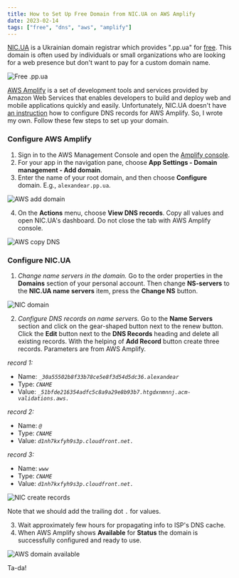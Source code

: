 ```yaml
---
title: How to Set Up Free Domain from NIC.UA on AWS Amplify
date: 2023-02-14
tags: ["free", "dns", "aws", "amplify"]
---
```


[NIC.UA](https://nic.ua/en) is a Ukrainian domain registrar which provides ".pp.ua" for [free](https://nic.ua/en/domains/.pp.ua). This domain is often used by individuals or small organizations who are looking for a web presence but don't want to pay for a custom domain name.

<!--more-->

![Free .pp.ua](/img/2023-02-14-nic-dns-aws-amplify/nic-ua-free-pp-ua.png)

[AWS Amplify](https://aws.amazon.com/amplify/) is a set of development tools and services provided by Amazon Web Services that enables developers to build and deploy web and mobile applications quickly and easily.
Unfortunately, NIC.UA doesn't have [an instruction](https://support.nic.ua/en-us/section/28-name-servers-and-dns-records) how to configure DNS records for AWS Amplify. So, I wrote my own. Follow these few steps to set up your domain.

### Configure AWS Amplify

1. Sign in to the AWS Management Console and open the [Amplify console](https://console.aws.amazon.com/amplify/).
2. For your app in the navigation pane, choose **App Settings - Domain management - Add domain**.
3. Enter the name of your root domain, and then choose **Configure** domain. E.g., `alexandear.pp.ua`.

![AWS add domain](/img/2023-02-14-nic-dns-aws-amplify/aws-amplify-add-domain.png)

4. On the **Actions** menu, choose **View DNS records**. Copy all values and open NIC.UA's dashboard. Do not close the tab with AWS Amplify console.

![AWS copy DNS](/img/2023-02-14-nic-dns-aws-amplify/aws-amplify-copy-dns.png)

### Configure NIC.UA

1. *Change name servers in the domain.* Go to the order properties in the **Domains** section of your personal account. Then change **NS-servers** to the **NIC.UA name servers** item, press the **Change NS** button.

![NIC domain](/img/2023-02-14-nic-dns-aws-amplify/nic-ua-domain.png)

2. *Configure DNS records on name servers.* Go to the **Name Servers** section and click on the gear-shaped button next to the renew button. Click the **Edit** button next to the **DNS Records** heading and delete all existing records. With the helping of **Add Record** button create three records. Parameters are from AWS Amplify.

_record 1:_
* Name: *`_30a55502b8f33b78ce5e8f3d54d5dc36.alexandear`*
* Type: *`CNAME`*
* Value: *`_51bfde216354adfc5c8a9a29e8b93b7.htgdxnmnnj.acm-validations.aws.`*


_record 2:_
* Name: *`@`*
* Type: *`CNAME`*
* Value: *`d1nh7kxfyh9s3p.cloudfront.net.`*

_record 3:_
* Name: *`www`*
* Type: *`CNAME`*
* Value: *`d1nh7kxfyh9s3p.cloudfront.net.`*

![NIC create records](/img/2023-02-14-nic-dns-aws-amplify/nic-ua-create-dns-records.png)

Note that we should add the trailing dot `.` for values.

3. Wait approximately few hours for propagating info to ISP's DNS cache.
4. When AWS Amplify shows **Available** for **Status** the domain is successfully configured and ready to use.

![AWS domain available](/img/2023-02-14-nic-dns-aws-amplify/aws-amplify-domain-status-available.png)

Ta-da!
